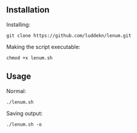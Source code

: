 ## Installation
Installing:
```
git clone https://github.com/luddekn/lenum.git
```
Making the script executable:
```
chmod +x lenum.sh
```
## Usage
Normal:
```
./lenum.sh
```
Saving output:
```
./lenum.sh -o
```
